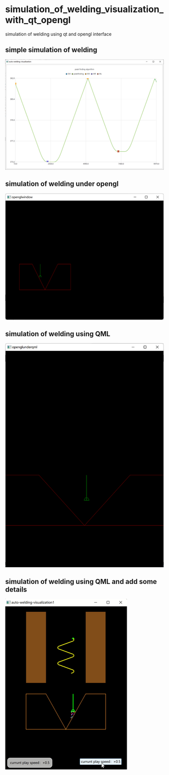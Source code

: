 # simulation_of_welding_visualization_with_qt_opengl
 simulation of welding using qt and opengl interface
## simple simulation of welding ##
![image](/images/auto-welding-visualization-pics.png)

##  simulation of welding under opengl ##
![image](/images/openglWindow.png)
##  simulation of welding using QML ##
![image](/images/openglUnderQMLOrigin.png)
##  simulation of welding using QML and add some details ##
![image](/images/openglUnderQML.png)